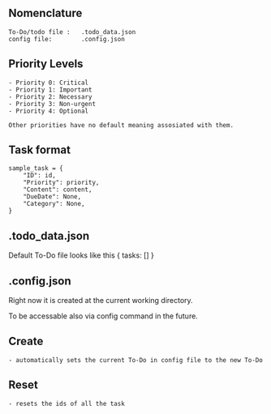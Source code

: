## Nomenclature
    To-Do/todo file :   .todo_data.json
    config file:        .config.json


## Priority Levels
    - Priority 0: Critical
    - Priority 1: Important
    - Priority 2: Necessary
    - Priority 3: Non-urgent
    - Priority 4: Optional

    Other priorities have no default meaning assosiated with them.

## Task format
    sample_task = {
        "ID": id,
        "Priority": priority,
        "Content": content,
        "DueDate": None,
        "Category": None,
    }

## .todo_data.json
Default To-Do file looks like this
    {
        tasks: []
    }

## .config.json
Right now it is created at the current working directory.

To be accessable also via config command in the future.
    


## Create
    - automatically sets the current To-Do in config file to the new To-Do

## Reset
    - resets the ids of all the task